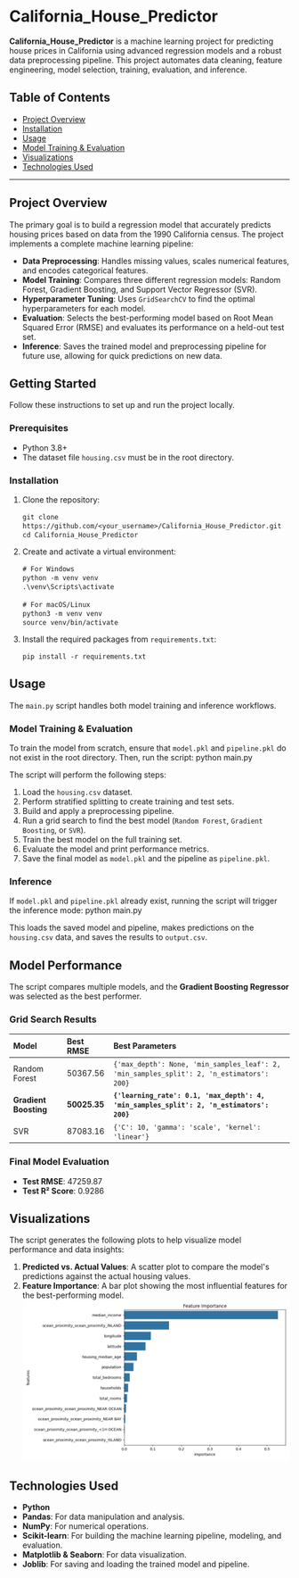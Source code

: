 # California_House_Predictor

**California_House_Predictor** is a machine learning project for predicting house prices in California using advanced regression models and a robust data preprocessing pipeline. This project automates data cleaning, feature engineering, model selection, training, evaluation, and inference.

## Table of Contents
- [Project Overview](#project-overview)
- [Installation](#installation)
- [Usage](#usage)
- [Model Training & Evaluation](#model-training--evaluation)
- [Visualizations](#visualizations)
- [Technologies Used](#technologies-used)
---

## Project Overview

The primary goal is to build a regression model that accurately predicts housing prices based on data from the 1990 California census. The project implements a complete machine learning pipeline:

*   **Data Preprocessing**: Handles missing values, scales numerical features, and encodes categorical features.
*   **Model Training**: Compares three different regression models: Random Forest, Gradient Boosting, and Support Vector Regressor (SVR).
*   **Hyperparameter Tuning**: Uses `GridSearchCV` to find the optimal hyperparameters for each model.
*   **Evaluation**: Selects the best-performing model based on Root Mean Squared Error (RMSE) and evaluates its performance on a held-out test set.
*   **Inference**: Saves the trained model and preprocessing pipeline for future use, allowing for quick predictions on new data.

## Getting Started

Follow these instructions to set up and run the project locally.

### Prerequisites

*   Python 3.8+
*   The dataset file `housing.csv` must be in the root directory.

### Installation

1.  Clone the repository:
    ```
    git clone https://github.com/<your_username>/California_House_Predictor.git
    cd California_House_Predictor
    ```

2.  Create and activate a virtual environment:
    ```
    # For Windows
    python -m venv venv
    .\venv\Scripts\activate

    # For macOS/Linux
    python3 -m venv venv
    source venv/bin/activate
    ```

3.  Install the required packages from `requirements.txt`:
    ```
    pip install -r requirements.txt
    ```

## Usage

The `main.py` script handles both model training and inference workflows.

### Model Training & Evaluation

To train the model from scratch, ensure that `model.pkl` and `pipeline.pkl` do not exist in the root directory. Then, run the script: python main.py

The script will perform the following steps:
1.  Load the `housing.csv` dataset.
2.  Perform stratified splitting to create training and test sets.
3.  Build and apply a preprocessing pipeline.
4.  Run a grid search to find the best model (`Random Forest`, `Gradient Boosting`, or `SVR`).
5.  Train the best model on the full training set.
6.  Evaluate the model and print performance metrics.
7.  Save the final model as `model.pkl` and the pipeline as `pipeline.pkl`.

### Inference

If `model.pkl` and `pipeline.pkl` already exist, running the script will trigger the inference mode: python main.py

This loads the saved model and pipeline, makes predictions on the `housing.csv` data, and saves the results to `output.csv`.

## Model Performance

The script compares multiple models, and the **Gradient Boosting Regressor** was selected as the best performer.

### Grid Search Results

| Model | Best RMSE | Best Parameters |
| :--- | :--- | :--- |
| Random Forest | 50367.56 | `{'max_depth': None, 'min_samples_leaf': 2, 'min_samples_split': 2, 'n_estimators': 200}` |
| **Gradient Boosting** | **50025.35** | **`{'learning_rate': 0.1, 'max_depth': 4, 'min_samples_split': 2, 'n_estimators': 200}`** |
| SVR | 87083.16 | `{'C': 10, 'gamma': 'scale', 'kernel': 'linear'}` |

### Final Model Evaluation

*   **Test RMSE**: 47259.87
*   **Test R² Score**: 0.9286

## Visualizations

The script generates the following plots to help visualize model performance and data insights:
1.  **Predicted vs. Actual Values**: A scatter plot to compare the model's predictions against the actual housing values.
2.  **Feature Importance**: A bar plot showing the most influential features for the best-performing model.
![Feature Importance](https://github.com/ANKIT-12GU/California_House_Predictor/blob/3d4fab7dceac221a87bb450dbb0659888912d211/Features_Importance.png?raw=true)
## Technologies Used

*   **Python**
*   **Pandas**: For data manipulation and analysis.
*   **NumPy**: For numerical operations.
*   **Scikit-learn**: For building the machine learning pipeline, modeling, and evaluation.
*   **Matplotlib & Seaborn**: For data visualization.
*   **Joblib**: For saving and loading the trained model and pipeline.

